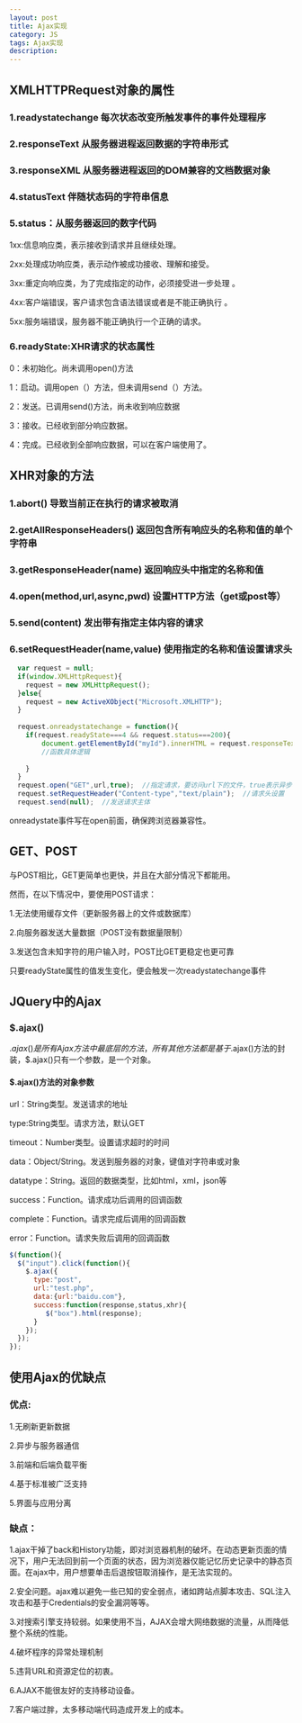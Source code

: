```yaml
---
layout: post
title: Ajax实现
category: JS
tags: Ajax实现
description: 
---
```


## XMLHTTPRequest对象的属性
### 1.readystatechange  每次状态改变所触发事件的事件处理程序

### 2.responseText 从服务器进程返回数据的字符串形式

### 3.responseXML 从服务器进程返回的DOM兼容的文档数据对象

### 4.statusText 伴随状态码的字符串信息

### 5.status：从服务器返回的数字代码
1xx:信息响应类，表示接收到请求并且继续处理。  

2xx:处理成功响应类，表示动作被成功接收、理解和接受。  

3xx:重定向响应类，为了完成指定的动作，必须接受进一步处理 。  

4xx:客户端错误，客户请求包含语法错误或者是不能正确执行 。

5xx:服务端错误，服务器不能正确执行一个正确的请求。

### 6.readyState:XHR请求的状态属性
0：未初始化。尚未调用open()方法

1：启动。调用open（）方法，但未调用send（）方法。

2：发送。已调用send()方法，尚未收到响应数据

3：接收。已经收到部分响应数据。

4：完成。已经收到全部响应数据，可以在客户端使用了。

## XHR对象的方法
### 1.abort() 导致当前正在执行的请求被取消
### 2.getAllResponseHeaders() 返回包含所有响应头的名称和值的单个字符串
### 3.getResponseHeader(name) 返回响应头中指定的名称和值
### 4.open(method,url,async,pwd) 设置HTTP方法（get或post等）
### 5.send(content) 发出带有指定主体内容的请求
### 6.setRequestHeader(name,value) 使用指定的名称和值设置请求头

```js
  var request = null;
  if(window.XMLHttpRequest){
    request = new XMLHttpRequest();
  }else{
    request = new ActiveXObject("Microsoft.XMLHTTP");
  }
  
  request.onreadystatechange = function(){
    if(request.readyState===4 && request.status===200){
        document.getElementById("myId").innerHTML = request.responseText;
        //函数具体逻辑
        
    }
  }
  request.open("GET",url,true);  //指定请求，要访问url下的文件，true表示异步请求
  request.setRequestHeader("Content-type","text/plain");  //请求头设置
  request.send(null);  //发送请求主体

```
onreadystate事件写在open前面，确保跨浏览器兼容性。

## GET、POST 
与POST相比，GET更简单也更快，并且在大部分情况下都能用。

然而，在以下情况中，要使用POST请求：

1.无法使用缓存文件（更新服务器上的文件或数据库）

2.向服务器发送大量数据（POST没有数据量限制）

3.发送包含未知字符的用户输入时，POST比GET更稳定也更可靠

只要readyState属性的值发生变化，便会触发一次readystatechange事件

## JQuery中的Ajax
### $.ajax()
$.ajax()是所有Ajax方法中最底层的方法，所有其他方法都是基于$.ajax()方法的封装，$.ajax()只有一个参数，是一个对象。
#### $.ajax()方法的对象参数
url：String类型。发送请求的地址

type:String类型。请求方法，默认GET

timeout：Number类型。设置请求超时的时间

data：Object/String。发送到服务器的对象，键值对字符串或对象

datatype：String。返回的数据类型，比如html，xml，json等

success：Function。请求成功后调用的回调函数

complete：Function。请求完成后调用的回调函数

error：Function。请求失败后调用的回调函数

```js
$(function(){
  $("input").click(function(){
    $.ajax({
      type:"post",
      url:"test.php",
      data:{url:"baidu.com"},
      success:function(response,status,xhr){
         $("box").html(response);
      }
    });
  });
});
```

## 使用Ajax的优缺点
### 优点:
1.无刷新更新数据

2.异步与服务器通信

3.前端和后端负载平衡

4.基于标准被广泛支持

5.界面与应用分离

### 缺点：
1.ajax干掉了back和History功能，即对浏览器机制的破坏。在动态更新页面的情况下，用户无法回到前一个页面的状态，因为浏览器仅能记忆历史记录中的静态页面。在ajax中，用户想要单击后退按钮取消操作，是无法实现的。

2.安全问题。ajax难以避免一些已知的安全弱点，诸如跨站点脚本攻击、SQL注入攻击和基于Credentials的安全漏洞等等。

3.对搜索引擎支持较弱。如果使用不当，AJAX会增大网络数据的流量，从而降低整个系统的性能。

4.破坏程序的异常处理机制

5.违背URL和资源定位的初衷。

6.AJAX不能很友好的支持移动设备。

7.客户端过胖，太多移动端代码造成开发上的成本。
